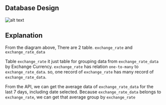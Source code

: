 
## Database Design
![alt text](https://raw.githubusercontent.com/dhanarJkusuma/api-sample/db_design.png)

## Explanation
From the diagram above, There are 2 table.
`exchange_rate` and `exchange_rate_data`

Table `exchange_rate` it just table for grouping data from `exchange_rate_data` by Exchange Currency.
`exchange_rate` has relation `one-to-many` to `exchange_rate_data`.
so, one record of `exchange_rate` has many record of `exchange_rate_data`.

From the API, we can get the average data of `exchange_rate_data` for the last 7 days, including date selected.
Because `exchange_rate_data` belongs to `exchange_rate`, we can get that average group by `exchange_rate`
